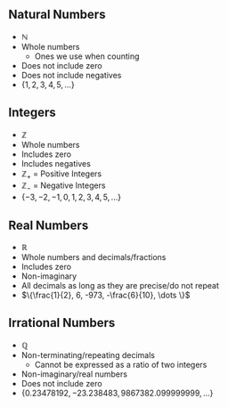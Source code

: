 
## Natural Numbers
- $\mathbb{N}$
- Whole numbers
	- Ones we use when counting
- Does not include zero
- Does not include negatives
- $\{1, 2, 3, 4, 5, \dots \}$

## Integers
- $\mathbb{Z}$
- Whole numbers
- Includes zero
- Includes negatives
- $\mathbb{Z}_+$ = Positive Integers
- $\mathbb{Z}_-$ = Negative Integers
- $\{-3, -2, -1, 0,1,2,3,4,5, \dots \}$

## Real Numbers
- $\mathbb{R}$ 
- Whole numbers and decimals/fractions
- Includes zero
- Non-imaginary
- All decimals as long as they are precise/do not repeat
- $\{\frac{1}{2}, 6, -973, -\frac{6}{10}, \dots \}$

## Irrational Numbers
- $\mathbb{Q}$
- Non-terminating/repeating decimals
	- Cannot be expressed as a ratio of two integers
- Non-imaginary/real numbers
- Does not include zero
- $\{0.23478192, -23.238483, 9867382.099999999, \dots \}$



